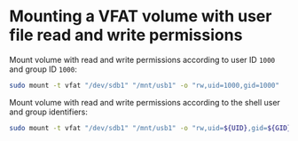 # Mounting a VFAT volume with user file read and write permissions

Mount volume with read and write permissions according to user ID `1000` and group ID `1000`:

```sh
sudo mount -t vfat "/dev/sdb1" "/mnt/usb1" -o "rw,uid=1000,gid=1000"
```

Mount volume with read and write permissions according to the shell user and group identifiers:

```sh
sudo mount -t vfat "/dev/sdb1" "/mnt/usb1" -o "rw,uid=${UID},gid=${GID}"
```
